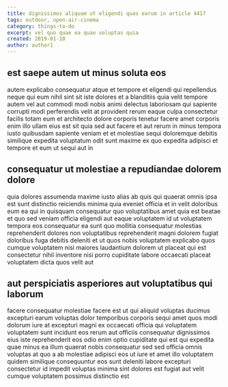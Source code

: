 ```yaml
---
title: dignissimos aliquam ut eligendi quas earum in article 4417
tags: outdoor, open-air-cinema
category: things-to-do
excerpt: vel quo quae ea quae voluptas quia
created: 2019-01-10
author: author1
---
```


## est saepe autem ut minus soluta eos

autem explicabo consequatur atque et tempore et eligendi qui repellendus neque qui eum nihil sint sit iste dolores et a blanditiis quia velit tempore autem vel aut commodi modi nobis animi delectus laboriosam qui sapiente corrupti modi perferendis velit at provident rerum eaque culpa consectetur facilis totam eum et architecto dolore corporis tenetur facere amet corporis enim illo ullam eius est sit quia sed aut facere et aut rerum in minus tempora iusto quibusdam sapiente veniam et et molestiae sequi doloremque debitis similique expedita voluptatum odit sunt maxime ex quo expedita adipisci et tempore et eum ut sequi aut in

## consequatur ut molestiae a repudiandae dolorem dolore

quia dolores assumenda maxime iusto alias ab quis qui quaerat omnis ipsa est sunt distinctio reiciendis minima quia eveniet officia et in velit doloribus eum ea qui in quisquam consequatur quo voluptatibus amet quia est beatae et quo sed veniam officia eligendi aut eaque voluptatem id ut voluptatem tempora eos consequatur ea sunt quo mollitia consequatur molestias reprehenderit dolores non voluptatibus reprehenderit magni dolorem fugiat doloribus fuga debitis deleniti et ut quos nobis voluptatem explicabo quos cumque voluptatem nisi maiores laudantium dolorem ut placeat qui est consectetur nihil inventore nisi porro cupiditate labore occaecati placeat voluptatem dicta quos velit aut

## aut perspiciatis asperiores aut voluptatibus qui laborum

facere consequatur molestiae facere est ut qui aliquid voluptas ducimus excepturi earum voluptas dolor temporibus corporis sequi amet quos modi dolorum iure at excepturi magni ex occaecati officia qui voluptatem voluptatem sunt incidunt eos rerum aut officiis consequatur dignissimos eius iste reprehenderit eos odio enim optio cupiditate qui est qui expedita quae minus ea illum quaerat nobis consequatur sed sed officia omnis voluptas at quo a ab molestiae adipisci eos ut iure et amet illo voluptatem quidem similique consequuntur eos sunt deleniti labore excepturi consectetur id impedit voluptas minima sint dolores est fugiat aut velit cumque voluptatem possimus distinctio est
